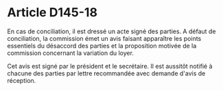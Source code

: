 # Article D145-18

En cas de conciliation, il est dressé un acte signé des parties. A défaut de conciliation, la commission émet un avis faisant apparaître les points essentiels du désaccord des parties et la proposition motivée de la commission concernant la variation du loyer.

Cet avis est signé par le président et le secrétaire. Il est aussitôt notifié à chacune des parties par lettre recommandée avec demande d'avis de réception.
